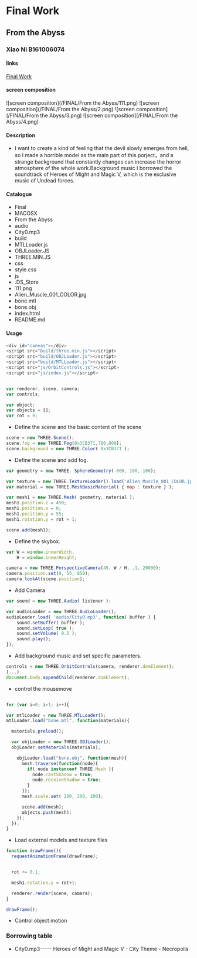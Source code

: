 # Final Work #

## From the Abyss ##
### Xiao Ni B161006074 ###

#### links ####

[Final Work](https://github.com/Nixiao4810/DAT505-Code/tree/master/FINAL)

#### screen composition ####
![screen composition](/FINAL/From the Abyss/111.png)
![screen composition](/FINAL/From the Abyss/2.png)
![screen composition](/FINAL/From the Abyss/3.png)
![screen composition](/FINAL/From the Abyss/4.png)




#### Description ####
* I want to create a kind of feeling that the devil slowly emerges from hell,
so I made a horrible model as the main part of this porject，and a strange background that constantly changes can increase the horror atmosphere of the whole
work.Background music I borrowed the soundtrack of Heroes of Might and Magic V, which is the exclusive music of Undead forces.


#### Catalogue ####
* Final
 * MACOSX
 * From the Abyss
  * audio
   * City0.mp3
  * build
   * MTLLoader.js
   * OBJLoader.JS
   * THREE.MIN.JS
  * css
   * style.css
  * js
 * .DS_Store
 * 111.png
 * Alien_Muscle_001_COLOR.jpg
 * bone.mtl
 * bone.obj
 * index.html
 * README.md


#### Usage ####
```javascript
<div id="canvas"></div>
<script src="build/three.min.js"></script>
<script src="build/OBJLoader.js"></script>
<script src="build/MTLLoader.js"></script>
<script src="js/OrbitControls.js"></script>
<script src="js/index.js"></script>

```



```javascript

var renderer, scene, camera;
var controls;

var object;
var objects = [];
var rot = 0;
```

* Define the scene and the basic content of the scene

```javascript
scene = new THREE.Scene();
scene.fog = new THREE.Fog(0x3CB371,700,800);
scene.background = new THREE.Color( 0x3CB371 );
```

* Define the scene and add fog.

```javascript
var geometry = new THREE. SphereGeometry(-600, 100, 100);

var texture = new THREE.TextureLoader().load('Alien_Muscle_001_COLOR.jpg');
var material = new THREE.MeshBasicMaterial( { map : texture } );

var mesh1 = new THREE.Mesh( geometry, material );
mesh1.position.z = 450;
mesh1.position.x = 0;
mesh1.position.y = 55;
mesh1.rotation.y = rot + 1;

scene.add(mesh1);

```

* Define the skybox.

```javascript
var W = window.innerWidth,
    H = window.innerHeight;

camera = new THREE.PerspectiveCamera(45, W / H, .1, 20000);
camera.position.set(0, 55, 850);
camera.lookAt(scene.position);
```
* Add Camera

```javascript
var sound = new THREE.Audio( listener );

var audioLoader = new THREE.AudioLoader();
audioLoader.load( 'audio/City0.mp3', function( buffer ) {
    sound.setBuffer( buffer );
    sound.setLoop( true );
    sound.setVolume( 0.5 );
    sound.play();
});
```
* Add background music and set specific parameters.

```javascript
controls = new THREE.OrbitControls(camera, renderer.domElement);
(...)
document.body.appendChild(renderer.domElement);

```

* control the mousemove

```javascript

for (var i=0; i<1; i++){

var mtlLoader = new THREE.MTLLoader();
mtlLoader.load("bone.mtl", function(materials){

  materials.preload();

  var objLoader = new THREE.OBJLoader();
  objLoader.setMaterials(materials);

    objLoader.load("bone.obj", function(mesh){
      mesh.traverse(function(node){
        if( node instanceof THREE.Mesh ){
          node.castShadow = true;
          node.receiveShadow = true;
        }
      });
      mesh.scale.set( 200, 200, 200);

      scene.add(mesh);
      objects.push(mesh);
    });
  });
}
```

* Load external models and texture files

```javascript
function drawFrame(){
  requestAnimationFrame(drawFrame);


  rot += 0.1;

  mesh1.rotation.y = rot+1;

  renderer.render(scene, camera);
}

drawFrame();
```

* Control object motion

### Borrowing table ###
* City0.mp3----- Heroes of Might and Magic V - City Theme - Necropolis
